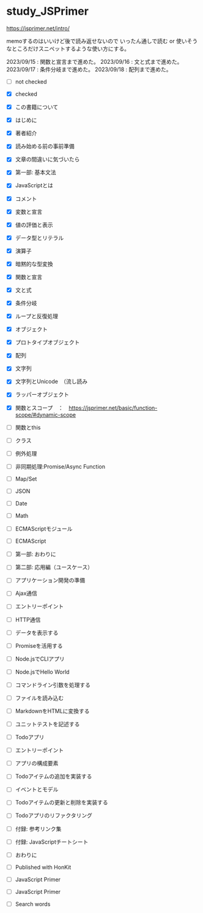# study_JSPrimer

https://jsprimer.net/intro/

memoするのはいいけど後で読み返せないので
いったん通しで読む or 使いそうなところだけスニペットするような使い方にする。

2023/09/15 : 関数と宣言まで進めた。
2023/09/16 : 文と式まで進めた。
2023/09/17 : 条件分岐まで進めた。
2023/09/18 : 配列まで進めた。


- [ ] not checked
- [x] checked

- [x] この書籍について
- [x] はじめに
- [x] 著者紹介
- [x] 読み始める前の事前準備
- [x] 文章の間違いに気づいたら
- [x] 第一部: 基本文法
- [x] JavaScriptとは
- [x] コメント
- [x] 変数と宣言
- [x] 値の評価と表示
- [x] データ型とリテラル
- [x] 演算子
- [x] 暗黙的な型変換
- [x] 関数と宣言
- [x] 文と式
- [x] 条件分岐
- [x] ループと反復処理
- [x] オブジェクト
- [x] プロトタイプオブジェクト　
- [x] 配列
- [x] 文字列
- [x] 文字列とUnicode　（流し読み
- [x] ラッパーオブジェクト
- [x] 関数とスコープ　：　https://jsprimer.net/basic/function-scope/#dynamic-scope
- [ ] 関数とthis
- [ ] クラス
- [ ] 例外処理
- [ ] 非同期処理:Promise/Async Function
- [ ] Map/Set
- [ ] JSON
- [ ] Date
- [ ] Math
- [ ] ECMAScriptモジュール
- [ ] ECMAScript
- [ ] 第一部: おわりに
- [ ] 第二部: 応用編（ユースケース）
- [ ] アプリケーション開発の準備
- [ ] Ajax通信
- [ ] エントリーポイント
- [ ] HTTP通信
- [ ] データを表示する
- [ ] Promiseを活用する
- [ ] Node.jsでCLIアプリ
- [ ] Node.jsでHello World
- [ ] コマンドライン引数を処理する
- [ ] ファイルを読み込む
- [ ] MarkdownをHTMLに変換する
- [ ] ユニットテストを記述する
- [ ] Todoアプリ
- [ ] エントリーポイント
- [ ] アプリの構成要素
- [ ] Todoアイテムの追加を実装する
- [ ] イベントとモデル
- [ ] Todoアイテムの更新と削除を実装する
- [ ] Todoアプリのリファクタリング
- [ ] 付録: 参考リンク集
- [ ] 付録: JavaScriptチートシート
- [ ] おわりに
- [ ] Published with HonKit
- [ ] JavaScript Primer
- [ ] JavaScript Primer
- [ ] Search words
